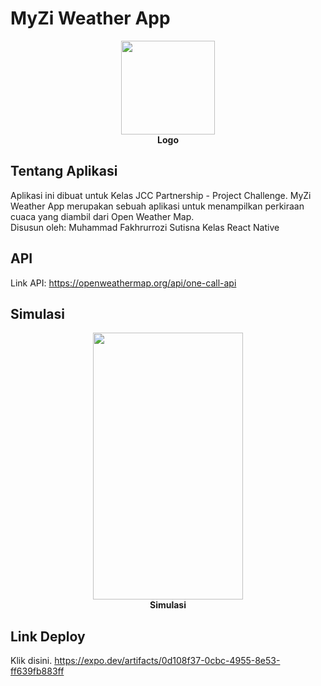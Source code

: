 # MyZi Weather App
<p align="center">
  <img src="https://github.com/my-weather-app/src/img/weather.png" width="150" height="150">
  <br>
  <b>Logo</b>
</p>

## Tentang Aplikasi
Aplikasi ini dibuat untuk Kelas JCC Partnership - Project Challenge.
MyZi Weather App merupakan sebuah aplikasi untuk menampilkan perkiraan cuaca yang diambil dari Open Weather Map.  
Disusun oleh:
Muhammad Fakhrurrozi Sutisna
Kelas React Native

## API
Link API: https://openweathermap.org/api/one-call-api

## Simulasi
<p align="center">
  <img src="https://github.com/my-weather-app/src/img/weather.png" width="240" height="427">
  <br>
  <b>Simulasi</b>
</p>

## Link Deploy
Klik disini. https://expo.dev/artifacts/0d108f37-0cbc-4955-8e53-ff639fb883ff
